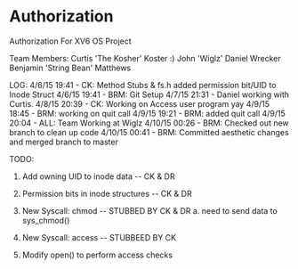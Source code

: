 # Authorization
Authorization For XV6 OS Project

Team Members:
Curtis 'The Kosher' Koster :)
John 'Wiglz'
Daniel Wrecker
Benjamin 'String Bean' Matthews


LOG:
4/6/15 19:41 - CK: Method Stubs & fs.h added permission bit/UID to Inode Struct
4/6/15 19:41 - BRM: Git Setup
4/7/15 21:31 - Daniel working with Curtis.
4/8/15 20:39 - CK: Working on Access user program yay
4/9/15 18:45 - BRM: working on quit call
4/9/15 19:21 - BRM: added quit call
4/9/15 20:04 - ALL: Team Working at Wiglz
4/10/15 00:26 - BRM: Checked out new branch to clean up code
4/10/15 00:41 - BRM: Committed aesthetic changes and merged branch to master


TODO:
1) Add owning UID to inode data -- CK & DR
2) Permission bits in inode structures -- CK & DR

4) New Syscall: chmod -- STUBBED BY CK & DR
	a. need to send data to sys_chmod()
	
5) New Syscall: access -- STUBBEED BY CK
6) Modify open() to perform access checks

